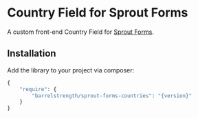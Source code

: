 # Country Field for Sprout Forms

A custom front-end Country Field for [Sprout Forms](https://github.com/barrelstrength/craft-sprout-forms).

## Installation

Add the library to your project via composer:

``` php
{
    "require": {
        "barrelstrength/sprout-forms-countries": "{version}"
    }
}
```